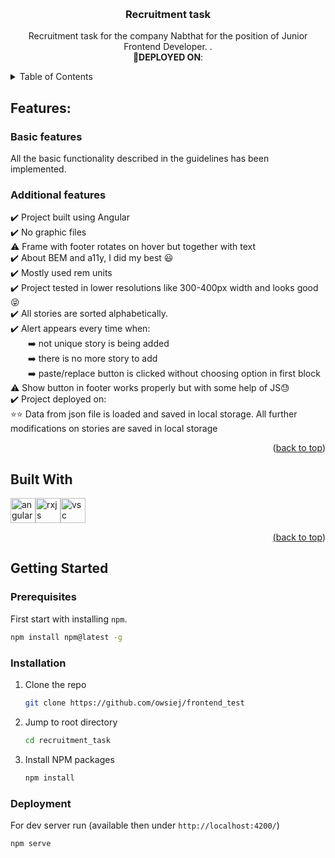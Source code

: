 <a name="readme-top"></a>

<br />
<div align="center">

<h3 align="center">Recruitment task</h3>

  <p align="center">
    Recruitment task for the company Nabthat for the position of Junior Frontend Developer. .<br>
<b>🚀DEPLOYED ON</b>: 
</div>

<!-- TABLE OF CONTENTS -->
<details>
  <summary>Table of Contents</summary>
  <ol>
    <li>
        <a href="#features">Features</a>
    </li>
    <li>
        <a href="#built-with">Built With</a>
    </li>
    <li>
      <a href="#getting-started">Getting Started</a>
      <ul>
        <li><a href="#prerequisites">Prerequisites</a></li>
        <li><a href="#installation">Installation</a></li>
        <li><a href="#deployment">Deployment</a></li>
      </ul>
    </li>

  </ol>
</details>

<!-- ABOUT THE PROJECT -->

## Features:

### Basic features

All the basic functionality described in the guidelines has been implemented.

### Additional features

✔️ Project built using Angular<br>
✔️ No graphic files<br>
⚠️ Frame with footer rotates on hover but together with text<br>
✔️ About BEM and a11y, I did my best 😃<br>
✔️ Mostly used rem units<br>
✔️ Project tested in lower resolutions like 300-400px width and looks good 😝<br>
✔️ All stories are sorted alphabetically.<br>
✔️ Alert appears every time when: <br>
&emsp;&emsp;➡️ not unique story is being added<br>
&emsp;&emsp;➡️ there is no more story to add<br>
&emsp;&emsp;➡️ paste/replace button is clicked without choosing option in first block<br>
⚠️ Show button in footer works properly but with some help of JS😓<br>
✔️ Project deployed on:<br>
⭐⭐ Data from json file is loaded and saved in local storage. All further modifications on stories are saved in local storage<br>

<p align="right">(<a href="#readme-top">back to top</a>)</p>

## Built With

<div style="display: flex;">
<a href="https://angular.dev">
  <img src="https://cdn.jsdelivr.net/gh/devicons/devicon@latest/icons/angularjs/angularjs-original.svg" alt="angular" width="40" height="40"/>
</a>
<a href="https://rxjs.dev">
  <img src="https://cdn.jsdelivr.net/gh/devicons/devicon@latest/icons/rxjs/rxjs-original.svg" alt="rxjs" width="40" height="40"/>
</a>
  <a href="https://code.visualstudio.com">
  <img src="https://user-images.githubusercontent.com/25181517/192108891-d86b6220-e232-423a-bf5f-90903e6887c3.png" alt="vsc" width="40" height="40"/>
  
</div>
<p align="right">(<a href="#readme-top">back to top</a>)</p>

## Getting Started

### Prerequisites

First start with installing `npm`.

```sh
npm install npm@latest -g
```

### Installation

1. Clone the repo
   ```sh
   git clone https://github.com/owsiej/frontend_test
   ```
2. Jump to root directory
   ```sh
   cd recruitment_task
   ```
3. Install NPM packages
   ```sh
   npm install
   ```

### Deployment

For dev server run (available then under `http://localhost:4200/`)

```sh
npm serve
```
